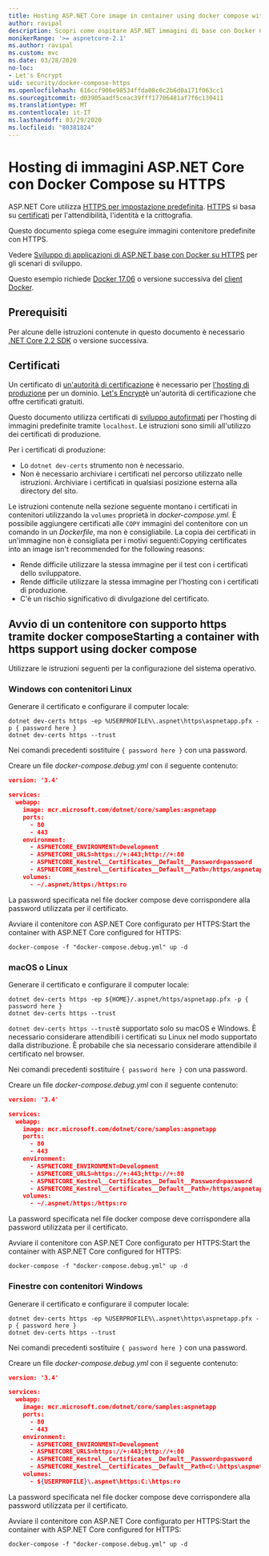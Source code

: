 ```yaml
---
title: Hosting ASP.NET Core image in container using docker compose with HTTPS
author: ravipal
description: Scopri come ospitare ASP.NET immagini di base con Docker Compose su HTTPS
monikerRange: '>= aspnetcore-2.1'
ms.author: ravipal
ms.custom: mvc
ms.date: 03/28/2020
no-loc:
- Let's Encrypt
uid: security/docker-compose-https
ms.openlocfilehash: 616ccf906e98534ffda08c0c2b6d0a171f063cc1
ms.sourcegitcommit: d03905aadf5ceac39fff17706481af7f6c130411
ms.translationtype: MT
ms.contentlocale: it-IT
ms.lasthandoff: 03/29/2020
ms.locfileid: "80381824"
---
```

# <a name="hosting-aspnet-core-images-with-docker-compose-over-https"></a>Hosting di immagini ASP.NET Core con Docker Compose su HTTPS


ASP.NET Core utilizza [HTTPS per impostazione predefinita](/aspnet/core/security/enforcing-ssl). [HTTPS](https://en.wikipedia.org/wiki/HTTPS) si basa su [certificati](https://en.wikipedia.org/wiki/Public_key_certificate) per l'attendibilità, l'identità e la crittografia.

Questo documento spiega come eseguire immagini contenitore predefinite con HTTPS.

Vedere [Sviluppo di applicazioni di ASP.NET base con Docker su HTTPS](https://github.com/dotnet/dotnet-docker/blob/master/samples/run-aspnetcore-https-development.md) per gli scenari di sviluppo.

Questo esempio richiede [Docker 17.06](https://docs.docker.com/release-notes/docker-ce) o versione successiva del [client Docker](https://www.docker.com/products/docker).

## <a name="prerequisites"></a>Prerequisiti

Per alcune delle istruzioni contenute in questo documento è necessario [.NET Core 2.2 SDK](https://dotnet.microsoft.com/download) o versione successiva.

## <a name="certificates"></a>Certificati

Un certificato di [un'autorità di certificazione](https://wikipedia.org/wiki/Certificate_authority) è necessario per [l'hosting di produzione](https://blogs.msdn.microsoft.com/webdev/2017/11/29/configuring-https-in-asp-net-core-across-different-platforms/) per un dominio. [Let's Encrypt](https://letsencrypt.org/)è un'autorità di certificazione che offre certificati gratuiti.

Questo documento utilizza certificati di [sviluppo autofirmati](https://wikipedia.org/wiki/Self-signed_certificate) per l'hosting di immagini predefinite tramite `localhost`. Le istruzioni sono simili all'utilizzo dei certificati di produzione.

Per i certificati di produzione:

* Lo `dotnet dev-certs` strumento non è necessario.
* Non è necessario archiviare i certificati nel percorso utilizzato nelle istruzioni. Archiviare i certificati in qualsiasi posizione esterna alla directory del sito.

Le istruzioni contenute nella sezione seguente montano i certificati in contenitori utilizzando la `volumes` proprietà in *docker-compose.yml.* È possibile aggiungere certificati alle `COPY` immagini del contenitore con un comando in un *Dockerfile*, ma non è consigliabile. La copia dei certificati in un'immagine non è consigliata per i motivi seguenti:Copying certificates into an image isn't recommended for the following reasons:

* Rende difficile utilizzare la stessa immagine per il test con i certificati dello sviluppatore.
* Rende difficile utilizzare la stessa immagine per l'hosting con i certificati di produzione.
* C'è un rischio significativo di divulgazione del certificato.

## <a name="starting-a-container-with-https-support-using-docker-compose"></a>Avvio di un contenitore con supporto https tramite docker composeStarting a container with https support using docker compose

Utilizzare le istruzioni seguenti per la configurazione del sistema operativo.

### <a name="windows-using-linux-containers"></a>Windows con contenitori Linux

Generare il certificato e configurare il computer locale:

```dotnetcli
dotnet dev-certs https -ep %USERPROFILE%\.aspnet\https\aspnetapp.pfx -p { password here }
dotnet dev-certs https --trust
```

Nei comandi precedenti sostituire `{ password here }` con una password.

Creare un file _docker-compose.debug.yml_ con il seguente contenuto:

```json
version: '3.4'

services:
  webapp:
    image: mcr.microsoft.com/dotnet/core/samples:aspnetapp
    ports:
      - 80
      - 443
    environment:
      - ASPNETCORE_ENVIRONMENT=Development
      - ASPNETCORE_URLS=https://+:443;http://+:80
      - ASPNETCORE_Kestrel__Certificates__Default__Password=password
      - ASPNETCORE_Kestrel__Certificates__Default__Path=/https/aspnetapp.pfx
    volumes:
      - ~/.aspnet/https:/https:ro
```
La password specificata nel file docker compose deve corrispondere alla password utilizzata per il certificato.

Avviare il contenitore con ASP.NET Core configurato per HTTPS:Start the container with ASP.NET Core configured for HTTPS:

```console
docker-compose -f "docker-compose.debug.yml" up -d
```

### <a name="macos-or-linux"></a>macOS o Linux

Generare il certificato e configurare il computer locale:

```dotnetcli
dotnet dev-certs https -ep ${HOME}/.aspnet/https/aspnetapp.pfx -p { password here }
dotnet dev-certs https --trust
```

`dotnet dev-certs https --trust`è supportato solo su macOS e Windows. È necessario considerare attendibili i certificati su Linux nel modo supportato dalla distribuzione. È probabile che sia necessario considerare attendibile il certificato nel browser.

Nei comandi precedenti sostituire `{ password here }` con una password.

Creare un file _docker-compose.debug.yml_ con il seguente contenuto:

```json
version: '3.4'

services:
  webapp:
    image: mcr.microsoft.com/dotnet/core/samples:aspnetapp
    ports:
      - 80
      - 443
    environment:
      - ASPNETCORE_ENVIRONMENT=Development
      - ASPNETCORE_URLS=https://+:443;http://+:80
      - ASPNETCORE_Kestrel__Certificates__Default__Password=password
      - ASPNETCORE_Kestrel__Certificates__Default__Path=/https/aspnetapp.pfx
    volumes:
      - ~/.aspnet/https:/https:ro
```
La password specificata nel file docker compose deve corrispondere alla password utilizzata per il certificato.

Avviare il contenitore con ASP.NET Core configurato per HTTPS:Start the container with ASP.NET Core configured for HTTPS:

```console
docker-compose -f "docker-compose.debug.yml" up -d
```

### <a name="windows-using-windows-containers"></a>Finestre con contenitori Windows

Generare il certificato e configurare il computer locale:

```dotnetcli
dotnet dev-certs https -ep %USERPROFILE%\.aspnet\https\aspnetapp.pfx -p { password here }
dotnet dev-certs https --trust
```

Nei comandi precedenti sostituire `{ password here }` con una password.

Creare un file _docker-compose.debug.yml_ con il seguente contenuto:

```json
version: '3.4'

services:
  webapp:
    image: mcr.microsoft.com/dotnet/core/samples:aspnetapp
    ports:
      - 80
      - 443
    environment:
      - ASPNETCORE_ENVIRONMENT=Development
      - ASPNETCORE_URLS=https://+:443;http://+:80
      - ASPNETCORE_Kestrel__Certificates__Default__Password=password
      - ASPNETCORE_Kestrel__Certificates__Default__Path=C:\https\aspnetapp.pfx
    volumes:
      - ${USERPROFILE}\.aspnet\https:C:\https:ro
```
La password specificata nel file docker compose deve corrispondere alla password utilizzata per il certificato.

Avviare il contenitore con ASP.NET Core configurato per HTTPS:Start the container with ASP.NET Core configured for HTTPS:

```console
docker-compose -f "docker-compose.debug.yml" up -d
```
